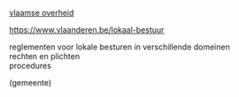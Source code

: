 [vlaamse overheid](https://www.vlaanderen.be/lokaal-bestuur)

<https://www.vlaanderen.be/lokaal-bestuur>

reglementen voor lokale besturen in verschillende domeinen  
rechten en plichten  
procedures 

(gemeente)

